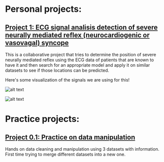 # Personal projects:

## [Project 1: ECG signal analisis detection of severe neurally mediated reflex (neurocardiogenic or vasovagal) syncope](https://github.com/Viottihugo/Detection-of-severe-neurally-mediated-reflex-syncope)

This is a collaborative project that tries to determine the position of severe neurally mediated reflex using the ECG data of patients that are known to have it and then search for an appropriate model and apply it on similar datasets to see if those locations can be predicted.

Here's some visualization of the signals we are using for this!

![alt text](https://raw.githubusercontent.com/Viottihugo/ECG_Analysis--Detection_of_severe_neurally-mediated-reflex-syncope/blob/main/Images/Figure_2020-10-20_133742.png "Separate signals")

![alt text](https://raw.githubusercontent.com/Viottihugo/ECG_Analysis--Detection_of_severe_neurally-mediated-reflex-syncope/blob/main/Images/Figure_2020-10-20_133808.png "Signals in the same axis")

# Practice projects:

## [Project 0.1: Practice on data manipulation](https://github.com/Viottihugo/Practice-Project--Preparing-data)

Hands on data cleaning and manipulation using 3 datasets with information. First time trying to merge different datasets into a new one.
